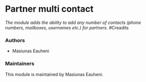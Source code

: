 # Partner multi contact
_The module adds the ability to add any number of contacts 
(phone numbers, mailboxes, usernames etc.) for partners._
#Creadits
### Authors
* Masiunas Eauheni
### Maintainers
This module is maintained by Masiunas Eauheni.
